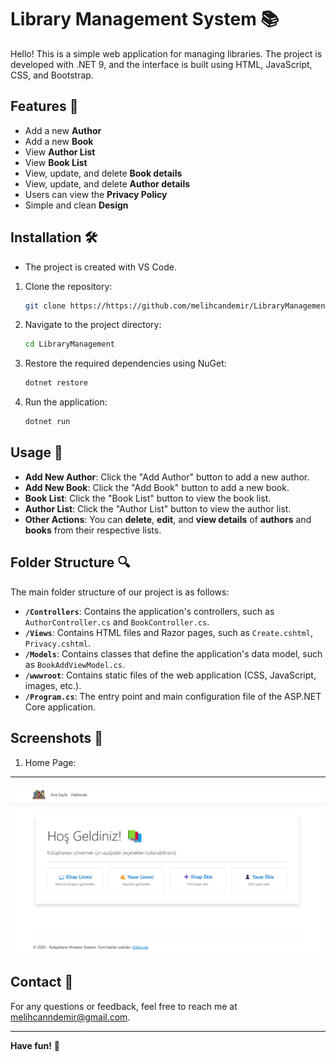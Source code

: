 # Library Management System 📚

Hello! This is a simple web application for managing libraries. The project is developed with .NET 9, and the interface is built using HTML,
JavaScript, CSS, and Bootstrap.


## Features 🌟
- Add a new **Author**
- Add a new **Book**
- View **Author List**
- View **Book List**
- View, update, and delete **Book details**
- View, update, and delete **Author details**
- Users can view the **Privacy Policy**
- Simple and clean **Design**

## Installation 🛠️
- The project is created with VS Code.

1. Clone the repository:
   ```sh
   git clone https://https://github.com/melihcandemir/LibraryManagement.git
   ```
2. Navigate to the project directory:
   ```sh
   cd LibraryManagement
   ```
3. Restore the required dependencies using NuGet:
   ```sh
   dotnet restore
   ```
4. Run the application:
   ```sh
   dotnet run
   ```

## Usage 🚀
- **Add New Author**: Click the "Add Author" button to add a new author.
- **Add New Book**: Click the "Add Book" button to add a new book.
- **Book List**: Click the "Book List" button to view the book list.
- **Author List**: Click the "Author List" button to view the author list.
- **Other Actions**: You can **delete**, **edit**, and **view details** of **authors** and **books** from their respective lists.

## Folder Structure 🔍
The main folder structure of our project is as follows:

- **`/Controllers`**: Contains the application's controllers, such as `AuthorController.cs` and `BookController.cs`.
- **`/Views`**: Contains HTML files and Razor pages, such as `Create.cshtml`, `Privacy.cshtml`.
- **`/Models`**: Contains classes that define the application's data model, such as `BookAddViewModel.cs`.
- **`/wwwroot`**: Contains static files of the web application (CSS, JavaScript, images, etc.).
- **`/Program.cs`**: The entry point and main configuration file of the ASP.NET Core application.

## Screenshots 📸
1. Home Page:
---
![Output](wwwroot/img/anasayfa.png)

## Contact 📧
For any questions or feedback, feel free to reach me at [melihcanndemir@gmail.com](mailto:melihcanndemir@gmail.com).

---

**Have fun!** 🎉